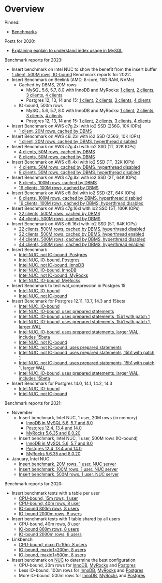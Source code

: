 # Overview

Pinned:
* [Benchmarks](database-benchmarks.md)

Posts for 2020:
* [Explaining explain to understand index usage in MySQL](posts_2020/20_08_11_explain_explain.md)

Benchmark reports for 2023:
* Insert benchmark on Intel NUC to show the benefit from the insert buffer [1 client, 500M rows, IO-bound](reports/23_02_08_ibench.500m.ibuf.nuc/all.html)
Benchmark reports for 2022:
* Insert Benchmark on Beelink (AMD, 8-core, 16G RAM, NVMe)
  * Cached by DBMS, 20M rows
    * MySQL 5.6, 5.7, 8.0 with InnoDB and MyRocks: [1 client](reports/22_12_29_ibench.20m.my.beelink.1u/all.html), [2 clients](reports/22_12_29_ibench.20m.my.beelink.2u/all.html), [3 clients](reports/22_12_29_ibench.20m.my.beelink.3u/all.html), [4 clients](reports/22_12_29_ibench.20m.my.beelink.4u/all.html)
    * Postgres 12, 13, 14 and 15: [1 client](reports/22_12_29_ibench.20m.pg.beelink.1u/all.html), [2 clients](reports/22_12_29_ibench.20m.pg.beelink.2u/all.html), [3 clients](reports/22_12_29_ibench.20m.pg.beelink.3u/all.html), [4 clients](reports/22_12_29_ibench.20m.pg.beelink.4u/all.html)
  * IO-bound, 500m rows
    * MySQL 5.6, 5.7, 8.0 with InnoDB and MyRocks: [1 client](reports/22_12_29_ibench.500m.my.beelink.1u/all.html), [2 clients](reports/22_12_29_ibench.500m.my.beelink.2u/all.html), [3 clients](reports/22_12_29_ibench.500m.my.beelink.3u/all.html), [4 clients](reports/22_12_29_ibench.500m.my.beelink.4u/all.html)
    * Postgres 12, 13, 14 and 15: [1 client](reports/22_12_29_ibench.500m.pg.beelink.1u/all.html), [2 clients](reports/22_12_29_ibench.500m.pg.beelink.2u/all.html), [3 clients](reports/22_12_29_ibench.500m.pg.beelink.3u/all.html), [4 clients](reports/22_12_29_ibench.500m.pg.beelink.4u/all.html)
* Insert Benchmark on AWS c7g.2xl with io2 SSD (256G, 10K IOPs)
  * [1 client, 20M rows, cached by DBMS](reports/22_12_29_ibench.20m.all.c7g.2xl.1u/all.html)
* Insert Benchmark on AWS c6i.2xl with io2 SSD (256G, 10K IOPs)
  * [1 client, 20M rows, cached by DBMS, hyperthread disabled](reports/22_12_29_ibench.20m.all.c6i.2xl.ht0.1u/all.html)
* Insert Benchmark on AWS c7g.4xl with io2 SSD (1T, 32K IOPs)
  * [4 clients, 50M rows, cached by DBMS](reports/22_12_29_ibench.50m.all.c7g.4xl.4u/all.html)
  * [8 clients, 50M rows, cached by DBMS](reports/22_12_29_ibench.50m.all.c7g.4xl.8u/all.html)
* Insert Benchmark on AWS c6i.4xl with io2 SSD (1T, 32K IOPs)
  * [4 clients, 50M rows, cached by DBMS, hyperthread disabled](reports/22_12_29_ibench.50m.all.c6i.4xl.ht0.4u/all.html)
  * [8 clients, 50M rows, cached by DBMS, hyperthread disabled](reports/22_12_29_ibench.50m.all.c6i.4xl.ht0.8u/all.html)
* Insert Benchmark on AWS c7g.8xl with io2 SSD (2T, 64K IOPs)
  * [8 clients, 100M rows, cached by DBMS](reports/22_12_29_ibench.100m.all.c7g.8xl.8u/all.html)
  * [16 clients, 100M rows, cached by DBMS](reports/22_12_29_ibench.100m.all.c7g.8xl.16u/all.html)
* Insert Benchmark on AWS c6i.8xl with io2 SSD (2T, 64K IOPs)
  * [8 clients, 100M rows, cached by DBMS, hyperthread disabled](reports/22_12_29_ibench.100m.all.c6i.8xl.ht0.8u/all.html)
  * [16 clients, 100M rows, cached by DBMS, hyperthread disabled](reports/22_12_29_ibench.100m.all.c6i.8xl.ht0.16u/all.html)
* Insert Benchmark on AWS c7g.16xl with io2 SSD (5T, 100K IOPs)
  * [22 clients, 500M rows, cached by DBMS](reports/22_12_29_ibench.500m.all.c7g.16xl.22u/all.html)
  * [44 clients, 500M rows, cached by DBMS](reports/22_12_29_ibench.500m.all.c7g.16xl.44u/all.html)
* Insert Benchmark on AWS c6i.16xl with io2 SSD (5T, 64K IOPs)
  * [22 clients, 500M rows, cached by DBMS, hyperthread disabled](reports/22_12_29_ibench.500m.all.c6i.16xl.ht0.22u/all.html)
  * [22 clients, 500M rows, cached by DBMS, hyperthread enabled](reports/22_12_29_ibench.500m.all.c6i.16xl.ht1.22u/all.html)
  * [44 clients, 500M rows, cached by DBMS, hyperthread disabled](reports/22_12_29_ibench.500m.all.c6i.16xl.ht0.44u/all.html)
  * [44 clients, 500M rows, cached by DBMS, hyperthread enabled](reports/22_12_29_ibench.500m.all.c6i.16xl.ht1.44u/all.html)
* Insert Benchmark
  * [Intel NUC, not IO-bound, Postgres](reports/22_11_29_ibench.20m.pg/all.html)
  * [Intel NUC, IO-bound, Postgres](reports/22_11_29_ibench.500m.pg/all.html)
  * [Intel NUC, not IO-bound, InnoDB](reports/22_11_29_ibench.20m.in/all.html)
  * [Intel NUC, IO-bound, InnoDB](reports/22_11_29_ibench.500m.in/all.html)
  * [Intel NUC, not IO-bound, MyRocks](reports/22_11_29_ibench.20m.rx/all.html)
  * [Intel NUC, IO-bound, MyRocks](reports/22_11_29_ibench.500m.rx/all.html)
* Insert Benchmark to test wal_compression in Postgres 15
  * [Intel NUC, IO-bound](reports/22_05_26_pgwalcomp.500m.nuc.etldirs/all.html)
  * [Intel NUC, not IO-bound](reports/22_05_26_pgwalcomp.20m.nuc.etldirs/all.html)
* Insert Benchmark for Postgres 12.11, 13.7, 14.3 and 15beta
  * [Intel NUC, IO-bound](reports/22_06_06_ibench.500m.pg.all/all.html)
  * [Intel NUC, IO-bound, uses prepared statements](reports/22_06_21_ibench.500m.pg.all/all.html)
  * [Intel NUC, IO-bound, uses prepared statements, 15b1 with patch 1](reports/22_06_23_ibench.500m.pg15b1p1/all.html)
  * [Intel NUC, IO-bound, uses prepared statements, 15b1 with patch 1, larger WAL](reports/22_06_30_ibench.500m.pg.all.v2/all.html)
  * [Intel NUC, IO-bound, uses prepared statements, larger WAL, includes 15beta](reports/22_07_02_ibench.500m.pg.all/all.html)
  * [Intel NUC, not IO-bound](reports/22_06_06_ibench.20m.pg.all/all.html)
  * [Intel NUC, not IO-bound, uses prepared statements](reports/22_06_21_ibench.20m.pg.all/all.html)
  * [Intel NUC, not IO-bound, uses prepared statements, 15b1 with patch 1](reports/22_06_23_ibench.20m.pg15b1p1/all.html)
  * [Intel NUC, not IO-bound, uses prepared statements, 15b1 with patch 1, larger WAL](reports/22_06_30_ibench.20m.pg.all.v2/all.html)
  * [Intel NUC, IO-bound, uses prepared statements, larger WAL, includes 15beta](reports/22_07_02_ibench.20m.pg.all/all.html)
* Insert Benchmark for Postgres 14.0, 14.1, 14.2, 14.3
  * [Intel NUC, IO-bound](reports/22_06_06_ibench.500m.pg.v14/all.html)
  * [Intel NUC, not IO-bound](reports/22_06_06_ibench.20m.pg.v14/all.html)

Benchmark reports for 2021:
* November
  * Insert benchmark, Intel NUC, 1 user, 20M rows (in memory)
    * [InnoDB in MySQL 5.6, 5.7 and 8.0](reports/21_11_30_report.x.20m.my.etldirs/all.html)
    * [Postgres 12.4, 13.4 and 14.0](reports/21_11_30_report.x.20m.pg.etldirs/all.html)
    * [MyRocks 5.6.35 and 8.0.20](reports/21_11_30_report.x.20m.fbmy.etldirs/all.html)
  * Insert benchmark, Intel NUC, 1 user, 500M rows (IO-bound)
    * [InnoDB in MySQL 5.6, 5.7 and 8.0](reports/21_11_30_report.x.500m.my.etldirs/all.html)
    * [Postgres 12.4, 13.4 and 14.0](reports/21_11_30_report.x.500m.pg.etldirs/all.html)
    * [MyRocks 5.6.35 and 8.0.20](reports/21_11_30_report.x.500m.fbmy.etldirs/all.html)
* January, Intel NUC
  * [Insert benchmark, 20M rows, 1 user, NUC server](reports/21_01_21_ibench_20m/all.html)
  * [Insert benchmark, 100M rows, 1 user, NUC server](reports/21_01_21_ibench_100m/all.html)
  * [Insert benchmark, 500M rows, 1 user, NUC server](reports/21_01_21_ibench_500m/all.html)

Benchmark reports for 2020:
* Insert benchmark tests with a table per user
  * [CPU-bound, 15m rows, 1 user](reports/20_09_11_ibench_1u_15m/all.html)
  * [CPU-bound, 40m rows, 8 user](reports/20_09_11_ibench_8u_40m/all.html)
  * [IO-bound 800m rows, 8 users](reports/20_09_11_ibench_8u_800m/all.html)
  * [IO-bound 2000m rows, 8 users](reports/20_09_11_ibench_8u_2000m/all.html)
* Insert benchmark tests with 1 table shared by all users
  * [CPU-bound, 40m rows, 8 user](reports/20_09_11_ibench_1t_8u_40m/all.html)
  * [IO-bound 800m rows, 8 users](reports/20_09_11_ibench_1t_8u_800m/all.html)
  * [IO-bound 2000m rows, 8 users](reports/20_09_11_ibench_1t_8u_2000m/all.html)
* Linkbench
  * [CPU-bound, maxid1=10m, 8 users](reports/20_09_11_linkb_10m_inno/all.html)
  * [IO-bound, maxid1=200m, 8 users](reports/20_09_11_linkb_200m_inno/all.html)
  * [IO-bound, maxid1=500m, 8 users](reports/20_09_11_linkb_500m_inno/all.html)
* Insert benchmark on [NUC](http://smalldatum.blogspot.com/2018/12/new-small-servers-for-performance.html) to determine the best configuration
  * CPU-bound, 20m rows for [InnoDB](reports/20_12_01_ibench_nuc/in.8021/20m/all.html), [MyRocks](reports/20_12_01_ibench_nuc/rx.5635/20m/all.html) and [Postgres](reports/20_12_01_ibench_nuc/pg.123/20m/all.html)
  * Less IO-bound, 100m rows for [InnoDB](reports/20_12_01_ibench_nuc/in.8021/100m/all.html), [MyRocks](reports/20_12_01_ibench_nuc/rx.5635/100m/all.html) and [Postgres](reports/20_12_01_ibench_nuc/pg.123/100m/all.html)
  * More IO-bound, 500m rows for [InnoDB](reports/20_12_01_ibench_nuc/in.8021/500m/all.html), [MyRocks](reports/20_12_01_ibench_nuc/rx.5635/500m/all.html) and [Postgres](reports/20_12_01_ibench_nuc/pg.123/500m/all.html)

